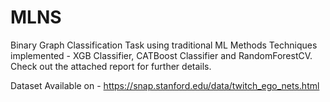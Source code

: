 # MLNS
Binary Graph Classification Task using traditional ML Methods
Techniques implemented - XGB Classifier, CATBoost Classifier and RandomForestCV. 
Check out the attached report for further details.

Dataset Available on - https://snap.stanford.edu/data/twitch_ego_nets.html
